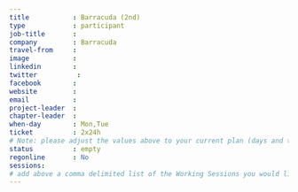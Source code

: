 ```yaml
---
title           : Barracuda (2nd)
type            : participant
job-title       :
company         : Barracuda
travel-from     :
image           :
linkedin        :
twitter          :
facebook        :
website         :
email           :
project-leader  :
chapter-leader  :
when-day        : Mon,Tue
ticket          : 2x24h
# Note: please adjust the values above to your current plan (days and ticket duration)
status          : empty
regonline       : No
sessions:
# add above a comma delimited list of the Working Sessions you would like to attend (use the session's title)
---
```


<!-- put more details about participant here -->
